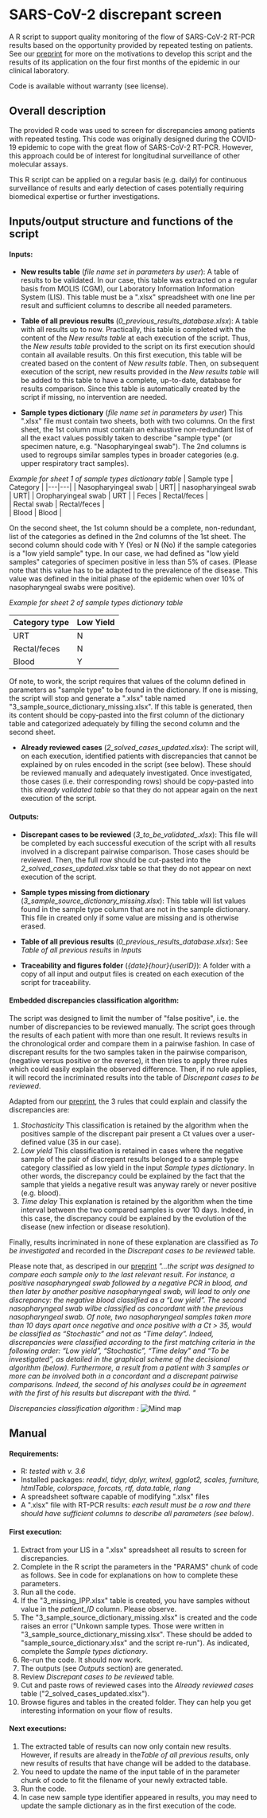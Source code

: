 # SARS-CoV-2 discrepant screen 
A  R script to support quality monitoring of the flow of SARS-CoV-2 RT-PCR results based on the opportunity provided by repeated testing on patients. See our [preprint](https://doi.org/10.1101/2020.07.27.20162123) for more on the motivations to develop this script and the results of its application on the four first months of the epidemic in our clinical laboratory. 

Code is available without warranty (see license).


## Overall description
  The provided R code was used to screen for discrepancies among patients with repeated testing. This code was originally designed during the COVID-19 epidemic to cope with the great flow of SARS-CoV-2 RT-PCR. However, this approach could be of interest for longitudinal surveillance of other molecular assays. 

  This R script can be applied on a regular basis (e.g. daily) for continuous surveillance of results and early detection of cases potentially requiring biomedical expertise or further investigations.  

## Inputs/output structure and functions of the script
#### Inputs:
 - **New results table** (*file name set in parameters by user*):
 A table of results to be validated. In our case, this table was extracted on a regular basis from MOLIS (CGM), our Laboratory Information Information System (LIS).
 This table must be a ".xlsx" spreadsheet with one line per result and sufficient columns to describe all needed parameters.

  - **Table of all previous results** (*0_previous_results_database.xlsx*):
  A table with all results up to now. Practically, this table is completed with the content of the *New results table* at each execution of the script. Thus, the *New results table* provided to the script on its first execution should contain all available results. On this first execution, this table will be created based on the content of *New results table*. Then, on subsequent execution of the script, new results provided in the *New results table* will be added to this table to have a complete, up-to-date, database for results comparison. Since this table is automatically created by the script if missing, no intervention are needed. 

  - **Sample types dictionary** (*file name set in parameters by user*) 
  This ".xlsx" file must contain two sheets, both with two columns. 
  On the first sheet, the 1st column must contain an exhaustive non-redundant list of all the exact values possibly taken to describe "sample type" (or specimen nature, e.g. "Nasopharyingeal swab"). The 2nd columns is used to regroups similar samples types in broader categories (e.g. upper respiratory tract samples).
  
  *Example for sheet 1 of sample types dictionary table*
  | Sample type  |  Category |
|---|---|
| Nasopharyingeal swab  | URT|
| nasopharyingeal swab  | URT|
|  Oropharyingeal swab |  URT | 
|  Feces  | Rectal/feces  |  
|  Rectal swab  | Rectal/feces  |  
|  Blood  | Blood  | 

 On the second sheet, the 1st column should be a complete, non-redundant, list of the categories as defined in the 2nd columns of the 1st sheet. The second column should code with Y (Yes) or N (No) if the sample categories is a "low yield sample" type. In our case, we had defined as "low yield samples" categories of specimen positive in less than 5% of cases. (Please note that this value has to be adapted to the prevalence of the disease. This value was defined in the initial phase of the epidemic when over 10% of nasopharyngeal swabs were positive). 



*Example for sheet 2 of sample types dictionary table*

| Category type  | Low Yield  |
|---|---|
| URT  | N |
|  Rectal/feces  | N  |  
|  Blood  | Y  | 

   Of note, to work, the script requires that values of the column defined in parameters as "sample type" to be found in the dictionary. If one is missing, the script will stop and generate a ".xlsx" table named "3_sample_source_dictionary_missing.xlsx". If this table is generated, then its content should be copy-pasted into the first column of the dictionary table and categorized adequately by filling the second column and the second sheet.

  - **Already reviewed cases** (*2_solved_cases_updated.xlsx*):
    The script will, on each execution, identified patients with discrepancies that cannot be explained by on rules encoded in the script (see below). These should be reviewed manually and adequately investigated. Once investigated, those cases (i.e. their corresponding rows) should be copy-pasted into this *already validated table* so that they do not appear again on the next execution of the script. 


#### Outputs:
  - **Discrepant cases to be reviewed** (*3_to_be_validated_.xlsx*):
    This file will be completed by each successful execution of the script with all results involved in a discrepant pairwise comparison. Those cases should be reviewed. Then, the full row should be cut-pasted into the *2_solved_cases_updated.xlsx* table so that they do not appear on next execution of the script.  

  - **Sample types missing from dictionary**   (*3_sample_source_dictionary_missing.xlsx*):
   This table will list values found in the sample type column that are not in the sample dictionary. This file in created only if some value are missing and is otherwise erased.   

  - **Table of all previous results** (*0_previous_results_database.xlsx*):
    See *Table of all previous results* in *Inputs*

  - **Traceability and figures folder** (*{date}_{hour}_{userID}*):
    A folder with a copy of all input and output files is created on each execution of the script for traceability.
    
#### Embedded discrepancies classification algorithm:
   The script was designed to limit the number of "false positive", i.e. the number of discrepancies to be reviewed manually. The script goes through the results of each patient with more than one result. It reviews results in the chronological order and compare them in a pairwise fashion. In case of discrepant results for the two samples taken in the pairwise comparison, (negative versus positive or the reverse), it then tries to apply three rules which could easily explain the observed difference. Then, if no rule applies, it will record the incriminated results into the table of *Discrepant cases to be reviewed*. 
   
   Adapted from our [preprint](https://doi.org/10.1101/2020.07.27.20162123), the 3 rules that could explain and classify the discrepancies are:

 1) *Stochasticity* 
    This classification is retained by the algorithm when the positives sample of the discrepant pair present a Ct values over a user-defined value (35 in our case). 
 2) *Low yield* 
    This classification is retained in cases where the negative sample of the pair of discrepant results belonged to a sample type category classified as low yield in the input *Sample types dictionary*. In other words, the discrepancy could be explained by the fact that the sample that yields a negative result was anyway rarely or never positive (e.g. blood).
3) *Time delay*
    This explanation is retained by the algorithm when the time interval between the two compared samples is over 10 days. Indeed, in this case, the discrepancy could be explained by the evolution of the disease (new infection or disease resolution).

Finally, results incriminated in none of these explanation are classified as *To be investigated* and recorded in the *Discrepant cases to be reviewed* table.

Please note that, as descriped in our [preprint](https://doi.org/10.1101/2020.07.27.20162123) 
*"...the script was designed to compare each sample only to the last relevant result. For instance, a positive nasopharyngeal swab followed by a negative PCR in blood, and then later by another positive nasopharyngeal swab, will lead to only one discrepancy: the negative blood classified as a “Low yield”. The second nasopharyngeal swab wilbe classified as concordant with the previous nasopharyngeal swab. Of note, two nasopharyngeal samples taken more than 10 days apart once negative and once positive with a Ct > 35, would be classified as “Stochastic” and not as “Time delay”. Indeed, discrepancies were classified according to the first matching criteria in the following order: “Low yield”, “Stochastic”, “Time delay" and “To be investigated”, as detailed in the graphical scheme of the decisional algorithm (below). Furthermore, a result from a patient with 3 samples or more can be involved both in a concordant and a discrepant pairwise comparisons. Indeed, the second of his analyses could be in agreement with the first of his results but discrepant with the third. "*


*Discrepancies classification algorithm :*
![Mind map](Mind_map_processing_2.svg)


## Manual

#### Requirements: 
  - R: *tested with v. 3.6*
  - Installed packages: *readxl, tidyr, dplyr, writexl, ggplot2, scales, furniture, htmlTable, colorspace, forcats, rtf, data.table, rlang*
  - A spreadsheet software capable of modifying ".xlsx" files
  - A ".xlsx" file with RT-PCR results: *each result must be a row and there should have sufficient columns to describe all parameters (see below)*. 


#### First execution:
 1. Extract from your LIS in a ".xlsx" spreadsheet all results to screen for discrepancies. 
 2. Complete in the R script the parameters in the "PARAMS" chunk of code as follows. See in code for explanations on how to complete these parameters.
 3. Run all the code.
 4. If the "3_missing_IPP.xlsx" table is created, you have samples without value in the *patient_ID* column. Please observe.
 5. The "3_sample_source_dictionary_missing.xlsx" is created and the code raises an error ("Unkown sample types. Those were written in "3_sample_source_dictionary_missing.xlsx". These should be added to "sample_source_dictionary.xlsx" and the script re-run"). As indicated, complete the *Sample types dictionary*. 
 6. Re-run the code. It should now work.
 7. The outputs (see *Outputs* section) are generated.
 8. Review *Discrepant cases to be reviewed* table.
 9. Cut and paste rows of reviewed cases into the *Already reviewed cases* table ("2_solved_cases_updated.xlsx").
 10. Browse figures and tables in the created folder. They can help you get interesting information on your flow of results.  


#### Next executions:
1. The extracted table of results can now only contain new results. However, if results are already in the*Table of all previous results*, only new results of results that have change will be added to the database.
2. You  need to update the name of the input table of in the parameter chunk of code to fit the filename of your newly extracted table.
3. Run the code. 
4. In case new sample type identifier appeared in results, you may need to update the sample dictionary as in the first execution of the code.  
